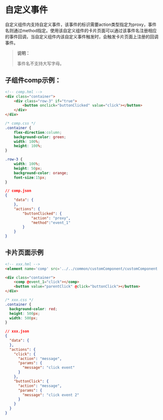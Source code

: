 # 自定义事件


自定义组件内支持自定义事件，该事件的标识需要action类型指定为proxy，事件名则通过method指定。使用该自定义组件的卡片页面可以通过该事件名注册相应的事件回调，当自定义组件内该自定义事件触发时，会触发卡片页面上注册的回调事件。


>  **说明：**
>
> 事件名不支持大写字母。


## 子组件comp示例：


```html
<!-- comp.hml -->
<div class="container">
    <div class="row-3" if="true">
        <button onclick="buttonClicked" value="click"></button>
    </div>
</div>
```



```css
/* comp.css */
.container {
    flex-direction:column;
    background-color: green;
    width: 100%;
    height: 100%;
}

.row-3 {
    width: 100%;
    height: 50px;
    background-color: orange;
    font-size:15px;
}
```



```json
// comp.json
{
    "data": {
    },
    "actions": {
        "buttonClicked": {
            "action": "proxy",        
            "method":"event_1"
        }
    }
}
```


## 卡片页面示例


```html
<!-- xxx.hml --> 
<element name='comp' src='../../common/customComponent/customComponent.hml'></element>

<div class="container">
    <comp @event_1="click"></comp>
    <button value="parentClick" @click="buttonClick"></button>
</div>
```



```css
/* xxx.css */
.container {
  background-color: red;
  height: 500px;
  width: 500px;
}
```



```json
// xxx.json
{
  "data": {
  },
  "actions": {
    "click": {
      "action": "message",
      "params": {
        "message": "click event"
      }
    },
    "buttonClick": {
      "action": "message",
      "params": {
        "message": "click event 2"
      }
    }
  }
}
```
